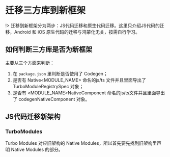 # 迁移三方库到新框架

!> 迁移到新框架分为两步：JS代码迁移和原生代码迁移。这里只介绍JS代码的迁移，Android 和 iOS 原生代码的迁移与鸿蒙化无关，按需自行学习。

## 如何判断三方库是否为新框架

主要从三个方面来判断：

1. 在 `package.json` 里判断是否使用了 Codegen；
2. 是否有 Native<MODULE_NAME> 命名的js/ts 文件并且里面导出了 TurboModuleRegistrySpec 对象；
3. 是否有 <MODULE_NAME>NativeComponent 命名的js/ts文件并且里面导出了 codegenNativeComponent 对象。

## JS代码迁移新架构

###  TurboModules

Turbo Modules 对应旧架构的 Native Modules，所以首先要先找到旧架构里声明 Native Modules 的部分。
